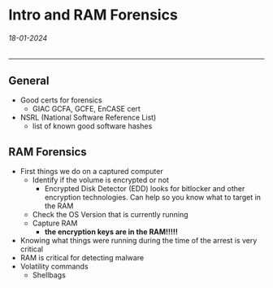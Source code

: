 # Intro and RAM Forensics
###### 18-01-2024
---
## General
- Good certs for forensics 
	- GIAC GCFA, GCFE, EnCASE cert
- NSRL (National Software Reference List)
	- list of known good software hashes
## RAM Forensics
- First things we do on a captured computer
	- Identify if the volume is encrypted or not
		- Encrypted Disk Detector (EDD) looks for bitlocker and other encryption technologies. Can help so you know what to target in the RAM
	- Check the OS Version that is currently running
	- Capture RAM
		- **the encryption keys are in the RAM!!!!!**
- Knowing what things were running during the time of the arrest is very critical
- RAM is critical for detecting malware
- Volatility commands
	- Shellbags